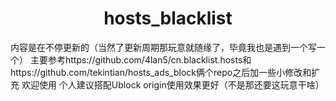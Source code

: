 <h1 align="center">hosts_blacklist</h1>

内容是在不停更新的（当然了更新周期那玩意就随缘了，毕竟我也是遇到一个写一个）
主要参考https://github.com/4lan5/cn.blacklist.hosts和https://github.com/tekintian/hosts_ads_block俩个repo之后加一些小修改和扩充
欢迎使用
个人建议搭配Ublock origin使用效果更好（不是那还要这玩意干啥）
